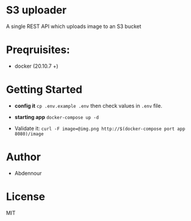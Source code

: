 # S3 uploader
A single REST API which uploads image to an S3 bucket

# Preqruisites:
- docker (20.10.7 +)

# Getting Started

- **config it** `cp .env.example .env` then check values in `.env` file.

- **starting app** `docker-compose up -d`

- Validate it: `curl -F image=@img.png http://$(docker-compose port app 8080)/image`

# Author
- Abdennour

# License

MIT